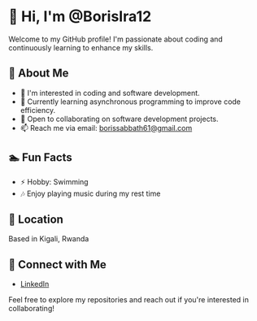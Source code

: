 # 👋 Hi, I'm @BorisIra12

Welcome to my GitHub profile! I'm passionate about coding and continuously learning to enhance my skills.

## 🔧 About Me

- 👀 I'm interested in coding and software development.
- 🌱 Currently learning asynchronous programming to improve code efficiency.
- 💞️ Open to collaborating on software development projects.
- 📫 Reach me via email: [borissabbath61@gmail.com](mailto:borissabbath61@gmail.com)

## 🏊 Fun Facts

- ⚡ Hobby: Swimming
- 🎶 Enjoy playing music during my rest time

## 📍 Location

Based in Kigali, Rwanda

## 🔗 Connect with Me

- [LinkedIn](https://www.linkedin.com/in/boris-ira12)

Feel free to explore my repositories and reach out if you're interested in collaborating!

<!---
borisira12/borisira12 is a ✨ special ✨ repository because its `README.md` (this file) appears on your GitHub profile.
You can click the Preview link to take a look at your changes.
--->
